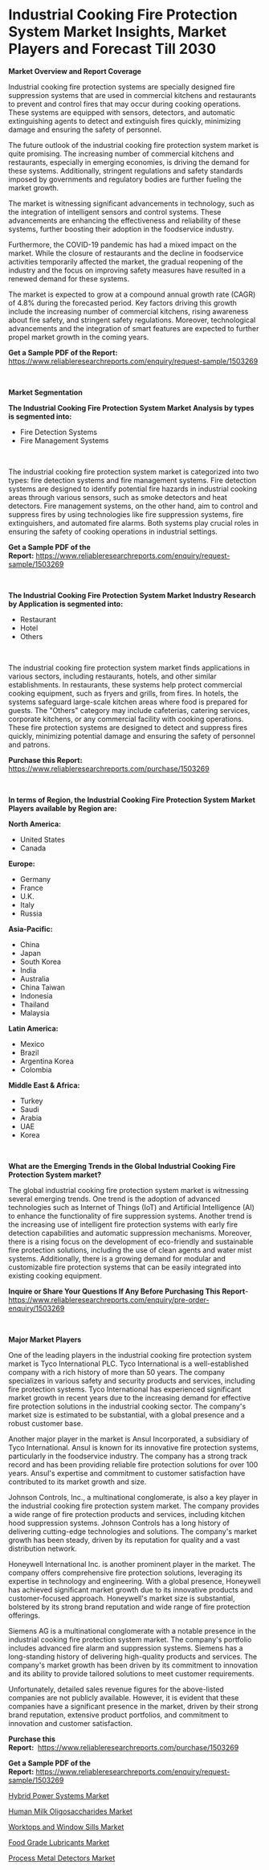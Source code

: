 <p><h1>Industrial Cooking Fire Protection System Market Insights, Market Players and Forecast Till 2030</h1></p><p><strong>Market Overview and Report Coverage</strong></p>
<p><p>Industrial cooking fire protection systems are specially designed fire suppression systems that are used in commercial kitchens and restaurants to prevent and control fires that may occur during cooking operations. These systems are equipped with sensors, detectors, and automatic extinguishing agents to detect and extinguish fires quickly, minimizing damage and ensuring the safety of personnel.</p><p>The future outlook of the industrial cooking fire protection system market is quite promising. The increasing number of commercial kitchens and restaurants, especially in emerging economies, is driving the demand for these systems. Additionally, stringent regulations and safety standards imposed by governments and regulatory bodies are further fueling the market growth.</p><p>The market is witnessing significant advancements in technology, such as the integration of intelligent sensors and control systems. These advancements are enhancing the effectiveness and reliability of these systems, further boosting their adoption in the foodservice industry.</p><p>Furthermore, the COVID-19 pandemic has had a mixed impact on the market. While the closure of restaurants and the decline in foodservice activities temporarily affected the market, the gradual reopening of the industry and the focus on improving safety measures have resulted in a renewed demand for these systems.</p><p>The market is expected to grow at a compound annual growth rate (CAGR) of 4.8% during the forecasted period. Key factors driving this growth include the increasing number of commercial kitchens, rising awareness about fire safety, and stringent safety regulations. Moreover, technological advancements and the integration of smart features are expected to further propel market growth in the coming years.</p></p>
<p><strong>Get a Sample PDF of the Report:</strong> <a href="https://www.reliableresearchreports.com/enquiry/request-sample/1503269">https://www.reliableresearchreports.com/enquiry/request-sample/1503269</a></p>
<p>&nbsp;</p>
<p><strong>Market Segmentation</strong></p>
<p><strong>The Industrial Cooking Fire Protection System Market Analysis by types is segmented into:</strong></p>
<p><ul><li>Fire Detection Systems</li><li>Fire Management Systems</li></ul></p>
<p>&nbsp;</p>
<p><p>The industrial cooking fire protection system market is categorized into two types: fire detection systems and fire management systems. Fire detection systems are designed to identify potential fire hazards in industrial cooking areas through various sensors, such as smoke detectors and heat detectors. Fire management systems, on the other hand, aim to control and suppress fires by using technologies like fire suppression systems, fire extinguishers, and automated fire alarms. Both systems play crucial roles in ensuring the safety of cooking operations in industrial settings.</p></p>
<p><strong>Get a Sample PDF of the Report:</strong>&nbsp;<a href="https://www.reliableresearchreports.com/enquiry/request-sample/1503269">https://www.reliableresearchreports.com/enquiry/request-sample/1503269</a></p>
<p>&nbsp;</p>
<p><strong>The Industrial Cooking Fire Protection System Market Industry Research by Application is segmented into:</strong></p>
<p><ul><li>Restaurant</li><li>Hotel</li><li>Others</li></ul></p>
<p>&nbsp;</p>
<p><p>The industrial cooking fire protection system market finds applications in various sectors, including restaurants, hotels, and other similar establishments. In restaurants, these systems help protect commercial cooking equipment, such as fryers and grills, from fires. In hotels, the systems safeguard large-scale kitchen areas where food is prepared for guests. The "Others" category may include cafeterias, catering services, corporate kitchens, or any commercial facility with cooking operations. These fire protection systems are designed to detect and suppress fires quickly, minimizing potential damage and ensuring the safety of personnel and patrons.</p></p>
<p><strong>Purchase this Report:</strong>&nbsp; <a href="https://www.reliableresearchreports.com/purchase/1503269">https://www.reliableresearchreports.com/purchase/1503269</a></p>
<p>&nbsp;</p>
<p><strong>In terms of Region, the Industrial Cooking Fire Protection System Market Players available by Region are:</strong></p>
<p>
    <p> <strong> North America: </strong>
        <ul>
            <li>United States</li>
            <li>Canada</li>
        </ul>
        </p> 
    <p> <strong> Europe: </strong>
        <ul>
            <li>Germany</li>
            <li>France</li>
            <li>U.K.</li>
            <li>Italy</li>
            <li>Russia</li>
        </ul>
        </p> 
    <p> <strong> Asia-Pacific: </strong>
        <ul>
            <li>China</li>
            <li>Japan</li>
            <li>South Korea</li>
            <li>India</li>
            <li>Australia</li>
            <li>China Taiwan</li>
            <li>Indonesia</li>
            <li>Thailand</li>
            <li>Malaysia</li>
        </ul>
        </p> 
    <p> <strong> Latin America: </strong>
        <ul>
            <li>Mexico</li>
            <li>Brazil</li>
            <li>Argentina Korea</li>
            <li>Colombia</li>
        </ul>
        </p> 
    <p> <strong> Middle East & Africa: </strong>
        <ul>
            <li>Turkey</li>
            <li>Saudi</li>
            <li>Arabia</li>
            <li>UAE</li>
            <li>Korea</li>
        </ul>
    </p>
    </p>
<p>&nbsp;</p>
<p><strong>What are the Emerging Trends in the Global Industrial Cooking Fire Protection System market?</strong></p>
<p><p>The global industrial cooking fire protection system market is witnessing several emerging trends. One trend is the adoption of advanced technologies such as Internet of Things (IoT) and Artificial Intelligence (AI) to enhance the functionality of fire suppression systems. Another trend is the increasing use of intelligent fire protection systems with early fire detection capabilities and automatic suppression mechanisms. Moreover, there is a rising focus on the development of eco-friendly and sustainable fire protection solutions, including the use of clean agents and water mist systems. Additionally, there is a growing demand for modular and customizable fire protection systems that can be easily integrated into existing cooking equipment.</p></p>
<p><strong>Inquire or Share Your Questions If Any Before Purchasing This Report</strong>- <a href="https://www.reliableresearchreports.com/enquiry/pre-order-enquiry/1503269">https://www.reliableresearchreports.com/enquiry/pre-order-enquiry/1503269</a></p>
<p>&nbsp;</p>
<p><strong>Major Market Players</strong></p>
<p><p>One of the leading players in the industrial cooking fire protection system market is Tyco International PLC. Tyco International is a well-established company with a rich history of more than 50 years. The company specializes in various safety and security products and services, including fire protection systems. Tyco International has experienced significant market growth in recent years due to the increasing demand for effective fire protection solutions in the industrial cooking sector. The company's market size is estimated to be substantial, with a global presence and a robust customer base.</p><p>Another major player in the market is Ansul Incorporated, a subsidiary of Tyco International. Ansul is known for its innovative fire protection systems, particularly in the foodservice industry. The company has a strong track record and has been providing reliable fire protection solutions for over 100 years. Ansul's expertise and commitment to customer satisfaction have contributed to its market growth and size.</p><p>Johnson Controls, Inc., a multinational conglomerate, is also a key player in the industrial cooking fire protection system market. The company provides a wide range of fire protection products and services, including kitchen hood suppression systems. Johnson Controls has a long history of delivering cutting-edge technologies and solutions. The company's market growth has been steady, driven by its reputation for quality and a vast distribution network.</p><p>Honeywell International Inc. is another prominent player in the market. The company offers comprehensive fire protection solutions, leveraging its expertise in technology and engineering. With a global presence, Honeywell has achieved significant market growth due to its innovative products and customer-focused approach. Honeywell's market size is substantial, bolstered by its strong brand reputation and wide range of fire protection offerings.</p><p>Siemens AG is a multinational conglomerate with a notable presence in the industrial cooking fire protection system market. The company's portfolio includes advanced fire alarm and suppression systems. Siemens has a long-standing history of delivering high-quality products and services. The company's market growth has been driven by its commitment to innovation and its ability to provide tailored solutions to meet customer requirements.</p><p>Unfortunately, detailed sales revenue figures for the above-listed companies are not publicly available. However, it is evident that these companies have a significant presence in the market, driven by their strong brand reputation, extensive product portfolios, and commitment to innovation and customer satisfaction.</p></p>
<p><strong>Purchase this Report:</strong>&nbsp;&nbsp;<a href="https://www.reliableresearchreports.com/purchase/1503269">https://www.reliableresearchreports.com/purchase/1503269</a></p>
<p></p>
<p><strong>Get a Sample PDF of the Report:</strong>&nbsp;<a href="https://www.reliableresearchreports.com/enquiry/request-sample/1503269">https://www.reliableresearchreports.com/enquiry/request-sample/1503269</a></p>
<p><p><a href="https://medium.com/@eloisadavis6326/hybrid-power-systems-market-size-growth-forecast-2023-2030-e0c2a20d6fb8">Hybrid Power Systems Market</a></p><p><a href="https://medium.com/@reyeshowell655/human-milk-oligosaccharides-market-size-growth-forecast-2023-2030-3e6565cf7d96">Human Milk Oligosaccharides Market</a></p><p><a href="https://www.linkedin.com/pulse/decoding-worktops-window-sills-market-deep-dive-latest-trends/">Worktops and Window Sills Market</a></p><p><a href="https://www.linkedin.com/pulse/food-grade-lubricants-market-research-report-provides/">Food Grade Lubricants Market</a></p><p><a href="https://github.com/dzharov81/Market-Research-Report-List-1/blob/main/process-metal-detectors-market.md">Process Metal Detectors Market</a></p></p>